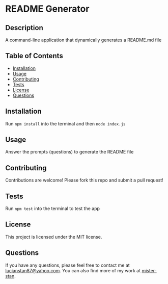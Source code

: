 # README Generator
  

  ## Description
  A command-line application that dynamically generates a README.md file

  ## Table of Contents
  * [Installation](#installation)
  * [Usage](#usage)
  * [Contributing](#contributing)
  * [Tests](#tests)
  * [License](#license)
  * [Questions](#questions)

  ## Installation
  Run `npm install` into the terminal and then `node index.js `

  ## Usage
  Answer the prompts (questions) to generate the README file

  ## Contributing
  Contributions are welcome! Please fork this repo and submit a pull request!

  ## Tests
  Run `npm test` into the terminal to test the app

  ## License
  This project is licensed under the MIT license.

  ## Questions
  If you have any questions, please feel free to contact me at lucianstan87@yahoo.com. You can also find more of my work at [mister-stan](https://github.com/mister-stan/).
